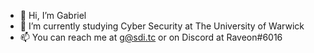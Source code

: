 - 👋 Hi, I’m Gabriel
- 🌱 I’m currently studying Cyber Security at The University of Warwick
- 📫 You can reach me at g@sdi.tc or on Discord at Raveon#6016
